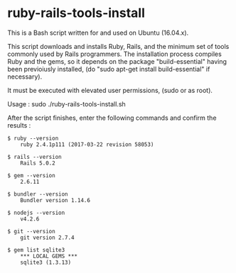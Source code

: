 # ruby-rails-tools-install

This is a Bash script written for and used on Ubuntu (16.04.x).

This script downloads and installs Ruby, Rails, and the minimum set of tools commonly used by Rails programmers.  The installation process compiles Ruby and the gems, so it depends on the package "build-essential" having been previoiusly installed, (do "sudo apt-get install build-essential" if necessary).

It must be executed with elevated user permissions, (sudo or as root).

Usage :
  sudo ./ruby-rails-tools-install.sh

After the script finishes, enter the following commands and confirm the results :

    $ ruby --version
        ruby 2.4.1p111 (2017-03-22 revision 58053)

    $ rails --version
        Rails 5.0.2

    $ gem --version
        2.6.11

    $ bundler --version
        Bundler version 1.14.6

    $ nodejs --version
        v4.2.6

    $ git --version
        git version 2.7.4

    $ gem list sqlite3
        *** LOCAL GEMS ***
        sqlite3 (1.3.13)

